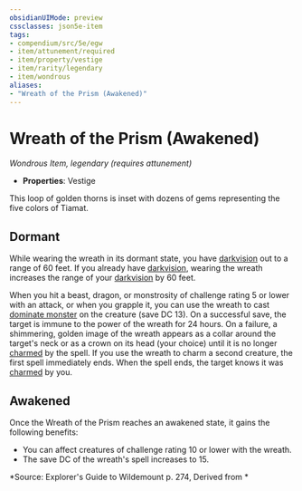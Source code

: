 ```yaml
---
obsidianUIMode: preview
cssclasses: json5e-item
tags:
- compendium/src/5e/egw
- item/attunement/required
- item/property/vestige
- item/rarity/legendary
- item/wondrous
aliases: 
- "Wreath of the Prism (Awakened)"
---
```

# Wreath of the Prism (Awakened)
*Wondrous Item, legendary (requires attunement)*  

- **Properties**: Vestige

This loop of golden thorns is inset with dozens of gems representing the five colors of Tiamat.

## Dormant

While wearing the wreath in its dormant state, you have [darkvision](/compendium/rules/senses.md#darkvision) out to a range of 60 feet. If you already have [darkvision](/compendium/rules/senses.md#darkvision), wearing the wreath increases the range of your [darkvision](/compendium/rules/senses.md#darkvision) by 60 feet.

When you hit a beast, dragon, or monstrosity of challenge rating 5 or lower with an attack, or when you grapple it, you can use the wreath to cast [dominate monster](/compendium/spells/dominate-monster.md) on the creature (save DC 13). On a successful save, the target is immune to the power of the wreath for 24 hours. On a failure, a shimmering, golden image of the wreath appears as a collar around the target's neck or as a crown on its head (your choice) until it is no longer [charmed](/compendium/rules/conditions.md#charmed) by the spell. If you use the wreath to charm a second creature, the first spell immediately ends. When the spell ends, the target knows it was [charmed](/compendium/rules/conditions.md#charmed) by you.

## Awakened

Once the Wreath of the Prism reaches an awakened state, it gains the following benefits:

- You can affect creatures of challenge rating 10 or lower with the wreath.  
- The save DC of the wreath's spell increases to 15.  

*Source: Explorer's Guide to Wildemount p. 274, Derived from *
